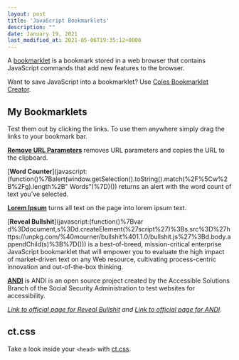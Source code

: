 ```yaml
---
layout: post
title: 'JavaScript Bookmarklets'
description: ""
date: January 19, 2021
last_modified_at: 2021-05-06T19:35:12+0000
---
```


A [bookmarklet](https://en.wikipedia.org/wiki/Bookmarklet) is a bookmark stored in a web browser that contains JavaScript commands that add new features to the browser.


Want to save JavaScript into a bookmarklet? Use [Coles Bookmarklet Creator](https://mrcoles.com/bookmarklet/).


## My Bookmarklets

Test them out by clicking the links. To use them anywhere simply drag the links to your bookmark bar.

[**Remove URL Parameters**](javascript:(function()%7Bconsole.log('Original%20URL%3A'%2Bwindow.location)%3Bwindow.history.replaceState(''%2C''%2Cwindow.location.origin%2Bwindow.location.pathname)%3B%20navigator.clipboard.writeText(window.location.origin%2Bwindow.location.pathname)%7D)()) removes URL parameters and copies the URL to the clipboard.

[**Word Counter**](javascript:(function()%7Balert(window.getSelection().toString().match(%2F%5Cw%2B%2Fg).length%2B" Words")%7D)()) returns an alert with the word count of text you’ve selected.

[**Lorem Ipsum**](javascript:(function()%7B%2F**%20replaces%20any%20text%20content%20with%20Lorem%20ipsum%20...*%20script%20is%20to%20be%20injected%20by%20bookmarklet*%20N.%20Landsteiner%2C%20mass%3Awerk%20-%20media%20environments%20%3Chttp%3A%2F%2Fwww.masswerk.at%3E*%2F(function()%20%7Bvar%20loremipsum%3D%5B'Lorem%20ipsum%20dolor%20sit%20amet%2C%20consectetur%20adipisicing%20elit%2C%20sed%20do%20eiusmod%20tempor%20incididunt%20ut%20labore%20et%20dolore%20magna%20aliqua.'%2C'Ut%20enim%20ad%20minim%20veniam%2C%20quis%20nostrud%20exercitation%20ullamco%20laboris%20nisi%20ut%20aliquip%20ex%20ea%20commodo%20consequat.'%2C'Duis%20aute%20irure%20dolor%20in%20reprehenderit%20in%20voluptate%20velit%20esse%20cillum%20dolore%20eu%20fugiat%20nulla%20pariatur.'%2C'Excepteur%20sint%20occaecat%20cupidatat%20non%20proident%2C%20sunt%20in%20culpa%20qui%20officia%20deserunt%20mollit%20anim%20id%20est%20laborum.'%2C'Nam%20facilisis%20enim.'%2C'Pellentesque%20in%20elit%20et%20lacus%20euismod%20dignissim.'%2C'Aliquam%20dolor%20pede%2C%20convallis%20eget%2C%20dictum%20a%2C%20blandit%20ac%2C%20urna.'%2C'Pellentesque%20sed%20nunc%20ut%20justo%20volutpat%20egestas.'%2C'Class%20aptent%20taciti%20sociosqu%20ad%20litora%20torquent%20per%20conubia%20nostra%2C%20per%20inceptos%20hymenaeos.'%2C'In%20erat.'%2C'Suspendisse%20potenti.'%2C'Fusce%20faucibus%20nibi%20sed%20nisi.'%2C'Phasellus%20faucibus%2C%20dui%20a%20cursus%20dapibus%2C%20mauris%20nulla%20euismod%20velit%2C%20a%20lobortis%20turpis%20arcu%20vel%20dui.'%2C'Pellentesque%20fermentum%20ultrices%20pede.'%2C'Donec%20auctor%20lectus%20eu%20arcu.'%2C'Curabitur%20non%20orci%20eget%20est%20porta%20gravida.'%2C'Aliquam%20pretium%20orci%20id%20nisi.'%2C'Duis%20faucibus%2C%20mi%20non%20adipiscing%20venenatis%2C%20erat%20urna%20aliquet%20elit%2C%20eu%20fringilla%20lacus%20tellus%20quis%20erat.'%2C'Nam%20tempus%20ornare%20lorem.'%2C'Nullam%20feugiat.'%2C'Praesent%20ut%20leo%20massa.'%2C'Donec%20mattis%2C%20enim%20at%20pharetra%20cursus%2C%20arcu%20est%20sodales%20magna%2C%20in%20volutpat%20erat%20quam%20at%20risus.'%2C'Maecenas%20metus%20magna%2C%20malesuada%20id%20sodales%20tempor%2C%20porta%20a%20elit.'%2C'Vestibulum%20ornare%20varius%20vestibulum.'%2C'Nam%20risus%20tortor%2C%20tempus%20in%20interdum%20id%2C%20varius%20non%20dolor.'%2C'Maecenas%20sed%20enim%20a%20arcu%20molestie%20sollicitudin.'%2C'Integer%20nulla%20eros%2C%20egestas%20sed%20gravida%20placerat%2C%20pellentesque%20ut%20arcu.'%2C'Curabitur%20auctor%20vehicula%20neque%20aliquet%20fermentum.'%2C'Nam%20in%20enim%20non%20odio%20volutpat%20mattis%20eget%20et%20diam.'%2C'Vestibulum%20sit%20amet%20turpis%20tellus.'%2C'In%20molestie%20mattis%20orci%20vitae%20sagittis.'%2C'Fusce%20vel%20est%20non%20erat%20auctor%20molestie.'%2C'Morbi%20aliquam%2C%20mauris%20a%20blandit%20convallis%2C%20nunc%20dui%20fermentum%20diam%2C%20et%20feugiat%20lorem%20tellus%20eget%20sem.'%2C'Pellentesque%20tincidunt%20feugiat%20egestas.'%2C'Suspendisse%20tincidunt%20blandit%20orci%2C%20nec%20convallis%20purus%20suscipit%20in.'%2C'Sed%20a%20diam%20at%20quam%20congue%20sagittis%20id%20laoreet%20augue.'%2C'Sed%20aliquet%20velit%20id%20tortor%20ultricies%20cursus%20ac%20at%20mi.'%2C'Nullam%20a%20nibi%20vitae%20odio%20pellentesque%20porttitor%20vitae%20quis%20dui.'%2C'Cras%20malesuada%20quam%20nec%20urna%20interdum%20in%20imperdiet%20neque%20luctus.'%2C'Duis%20elit%20nulla%2C%20sagittis%20vitae%20sagittis%20nec%2C%20fringilla%20nec%20augue.'%2C'Fusce%20mattis%20tortor%20ut%20massa%20ultrices%20venenatis.'%2C'Praesent%20tincidunt%20ante%20purus%2C%20ut%20molestie%20lacus.'%2C'Etiam%20rhoncus%20venenatis%20eros%2C%20in%20tempus%20urna%20tincidunt%20vel.'%2C'Praesent%20sit%20amet%20massa%20vitae%20dui%20feugiat%20ultricies.'%2C'Nulla%20imperdiet%20convallis%20sapien%2C%20et%20elementum%20ipsum%20semper%20vitae.'%2C'Donec%20ultricies%20auctor%20enim%20in%20laoreet.'%2C'Vestibulum%20vitae%20ipsum%20risus.'%2C'Proin%20lorem%20felis%2C%20semper%20at%20rutrum%20at%2C%20dapibus%20ut%20arcu.'%2C'Cras%20volutpat%20interdum%20venenatis.'%2C'Integer%20pulvinar%20metus%20laoreet%20enim%20aliquam%20ut%20lobortis%20erat%20rutrum.'%2C'Mauris%20dignissim%20sagittis%20metus%2C%20sed%20placerat%20ipsum%20cursus%20sit%20amet.'%2C'Vivamus%20iaculis%20malesuada%20metus%20vel%20volutpat.'%2C'Praesent%20pulvinar%20lacus%20vel%20dolor%20pellentesque%20sed%20consequat%20justo%20convallis.'%2C'Integer%20vel%20sapien%20a%20libero%20aliquet%20porttitor%20a%20in%20felis.'%2C'Nulla%20in%20ipsum%20quis%20felis%20lacinia%20vulputate.'%2C'Phasellus%20eu%20nisi%20nec%20erat%20hendrerit%20mattis%20in%20at%20nunc.'%2C'Nullam%20interdum%20tempus%20euismod.'%2C'Vivamus%20eleifend%20iaculis%20dui%20a%20feugiat.'%2C'Aenean%20sed%20diam%20diam.'%2C'Nullam%20sed%20aliquet%20purus.'%2C'Donec%20quis%20ultricies%20ligula.'%2C'Donec%20sit%20amet%20nisi%20enim.'%2C'Vestibulum%20neque%20nisi%2C%20venenatis%20sit%20amet%20fermentum%20ut%2C%20tempor%20at%20dolor.'%2C'Morbi%20varius%20hendrerit%20nunc%2C%20nec%20varius%20neque%20pellentesque%20eu.'%2C'Nulla%20nec%20urna%20in%20diam%20consectetur%20adipiscing%20nec%20in%20dui.'%2C'Quisque%20accumsan%20quam%20quis%20erat%20porta%20nec%20feugiat%20ipsum%20varius.'%2C'Suspendisse%20blandit%20diam%20dolor.'%2C'Sed%20interdum%2C%20tortor%20a%20egestas%20pellentesque%2C%20arcu%20sapien%20facilisis%20quam%2C%20ut%20ultrices%20lectus%20augue%20a%20nibi.'%2C'Etiam%20laoreet%2C%20massa%20eget%20ultrices%20ullamcorper%2C%20nisi%20odio%20luctus%20diam%2C%20sed%20vestibulum%20sem%20justo%20id%20nulla.'%2C'Vestibulum%20tempor%20vestibulum%20dui%2C%20sed%20fermentum%20libero%20vehicula%20sit%20amet.'%2C'Vestibulum%20vitae%20sem%20augue%2C%20et%20aliquet%20metus.'%2C'Donec%20cursus%20purus%20eget%20libero%20elementum%20suscipit.'%2C'Vivamus%20vehicula%20auctor%20tristique.'%2C'Vestibulum%20lacinia%20urna%20in%20nisi%20blandit%20feugiat.'%2C'Aliquam%20ultrices%20metus%20sit%20amet%20diam%20iaculis%20rutrum%20interdum%20augue%20varius.'%2C'Sed%20non%20quam%20nisl.'%2C'Etiam%20nec%20ligula%20vel%20neque%20adipiscing%20pulvinar%20ac%20ac%20dui.'%2C'Sed%20vulputate%20tortor%20eget%20tellus%20rhoncus%20ac%20lobortis%20sem%20blandit.'%2C'Nam%20placerat%2C%20odio%20et%20suscipit%20vestibulum%2C%20leo%20orci%20vehicula%20ante%2C%20et%20tempor%20arcu%20elit%20et%20est.'%2C'Nulla%20facilisi.'%2C'Integer%20sit%20amet%20elit%20ut%20metus%20aliquet%20lobortis%20posuere%20id%20lorem.'%2C'Donec%20at%20leo%20enim%2C%20a%20blandit%20eros.'%2C'Integer%20eleifend%20aliquam%20lacinia.'%2C'Phasellus%20sapien%20tortor%2C%20volutpat%20in%20posuere%20eget%2C%20rutrum%20id%20nibi.'%2C'Maecenas%20porta%2C%20diam%20iaculis%20vulputate%20ultricies%2C%20massa%20metus%20laoreet%20est%2C%20sed%20elementum%20felis%20nibi%20vel%20mauris.'%2C'Vestibulum%20lobortis%20ipsum%20sed%20erat%20varius%20eget%20posuere%20dui%20consequat.'%2C'Integer%20vel%20eros%20nisi.'%2C'Phasellus%20non%20gravida%20sem.'%2C'Morbi%20id%20mauris%20libero.'%2C'Suspendisse%20consectetur%2C%20erat%20eget%20convallis%20pulvinar%2C%20nulla%20sem%20varius%20nisi%2C%20vel%20semper%20nibi%20leo%20id%20enim.'%5D%3Bvar%20whitespaceAtFrontRe%3D%2F%5E%5B%5Cs%5Cxa0%5D%2B%2F%3Bvar%20whitespaceAtEndRe%3D%2F%5B%5Cs%5Cxa0%5D%2B%24%2F%3Bvar%20punctationRe%3D%2F(%5B%3A!%3F%5C.%5D)%24%2F%3Bvar%20punctationFrontRe%3D%2F%5E(%5B%3A!%3F%5C.%5D%5Cs%2B)%2F%3Bvar%20capatializedRe%3D%2F%5E%5B%5E%5Cw%C3%83%E2%80%9E%C3%83%E2%80%93%C3%83%C5%93%C3%83%E2%82%AC%C3%83%E2%82%AC%C3%83%C2%81%C3%83%CB%86%C3%83%E2%80%B0%C3%83%E2%80%A1%5D*%5BA-Z%C3%83%E2%80%9E%C3%83%E2%80%93%C3%83%C5%93%C3%83%E2%82%AC%C3%83%E2%82%AC%C3%83%C2%81%C3%83%CB%86%C3%83%E2%80%B0%C3%83%E2%80%A1%5D%2F%3Bvar%20simpleExpressionRe%3D%2F%5E%5B%5C(%5C%5B%5D%3F.%5B%3A%5C.%5C)%5C%5D%5D%3F%24%2F%3Bvar%20singleWordRe%3D%2F%5E%5Cw*%24%2F%3Bvar%20charAtFrontRe%3D%2F%5E%5Ba-z%5D%2Fi%3Bvar%20headlineRe%3D%2F%5EH%5B1-3%5D%24%2Fi%3Bvar%20lastTextHadPunctation%3Dfalse%3Bvar%20foundMain%3Dfalse%3Bvar%20idx%3D0%3Bvar%20getLoremIpsum%3Dfunction(n%2C%20isHeadline%2C%20singleWord)%20%7Bif%20(!foundMain%20%26%26%20isHeadline)%20%7Bidx%3D0%3BfoundMain%3Dtrue%3B%7Dvar%20t%3Dloremipsum%5Bidx%5D%3Bvar%20l%3Dt.length%3Bwhile%20(l%3Cn)%20%7Bif%20(%2B%2Bidx%3E%3Dloremipsum.length)%20idx%3D0%3Bt%2B%3D'%20'%2Bloremipsum%5Bidx%5D%3Bl%3Dt.length%3B%7Dif%20(l%3En)%20%7Bvar%20t1%3Dt.substring(0%2Cn)%3Bvar%20t2%3Dt.substring(n).replace(%2F%5Cs.*%24%2F%2C%20'')%3Bif%20(!singleWord%20%26%26%20(t2.length%3C3%20%7C%7C%20(singleWordRe.test(t1)%20%26%26%20charAtFrontRe.test(t.charAt(n)))))%20%7Bt%3Dt1%2Bt2%3B%7Delse%20%7Bt%3Dt1.replace(%2F%2C%3F%5Cs%5Cw*%24%2F%2C%20'')%3B%7Dif%20(t.length%3E3)%20t%3Dt.replace(%2F%5Cs%5Cw%24%2F%2C%20'')%3B%7Dt%3Dt.replace(%2F%5Cs%2B%24%2F%2C%20'')%3Bif%20(%2B%2Bidx%3E%3Dloremipsum.length)%20idx%3D0%3Breturn%20t%3B%7D%3Bvar%20getDocumentBody%3Dfunction()%20%7Bif%20(document.getElementsByTagName)%20%7Breturn%20document.getElementsByTagName('body').item(0)%3B%7Delse%20if%20(document.body)%20%7Breturn%20document.body%3B%7Delse%20if%20((document.all)%20%26%26%20(document.all.tags))%20%7Breturn%20document.all.tags('body')%5B0%5D%3B%7Delse%7Breturn%20null%3B%7D%7D%3Bvar%20replaceText%3Dfunction(el%2C%20isHeadline)%20%7Bvar%20t%3Del.nodeValue%3Bif%20(!t)%20return%3Bvar%20n%3Dt.length%3Bt%3Dt.replace(whitespaceAtFrontRe%2C%20'')%3Bvar%20wsFront%3D(t.length!%3Dn)%3Bn%3Dt.length%3Bt%3Dt.replace(whitespaceAtEndRe%2C%20'')%3Bvar%20wsEnd%3D(t.length!%3Dn)%3Bn%3Dt.length%3Bif%20(n%3E0%20%26%26%20!simpleExpressionRe.test(t))%20%7Bvar%20tn%3DgetLoremIpsum(n%2C%20isHeadline%2C%20singleWordRe.test(t))%3Bvar%20matches%3DpunctationRe.exec(t)%3Bif%20(matches)%20%7Btn%3Dtn.replace(%2F%5B%2C%5C.%5D%2B%24%2F%2C%20'').replace(%2F%5Cs%2B%24%2F%2C%20'')%2Bmatches%5B1%5D%3B%7Delse%20%7Btn%3Dtn.replace(%2F%2C%5Cs*%24%2F%2C%20'')%3B%7Dvar%20first%3Dtn.charAt(0)%3Bvar%20rest%3Dtn.substring(1)%3Btn%20%3D%20((lastTextHadPunctation%20%7C%7C%20capatializedRe.test(t))%3F%20first.toUpperCase()%3Afirst.toLowerCase())%2Brest%3Bmatches%3DpunctationFrontRe.exec(t)%3Bif%20(matches)%20tn%3Dmatches%5B1%5D%2Btn%3BlastTextHadPunctation%3DpunctationRe.test(tn)%3Bif%20(wsFront)%20tn%3D'%20'%2Btn%3Bif%20(wsEnd)%20tn%2B%3D'%20'%3Bel.nodeValue%3Dtn%3B%7D%7D%3Bvar%20scanElement%3Dfunction(el%2C%20isHeadline)%20%7Bvar%20n%3Del.firstChild%3Bwhile%20(n)%20%7Bvar%20nt%3Dn.nodeType%3Bvar%20ns%3Dn.nextSibling%3Bif%20(nt%3D%3D1)%20%7Bvar%20nn%3Dn.nodeName%3Bif%20(nn!%3D'SCRIPT'%20%26%26%20nn!%3D'STYLE'%20%26%26%20nn!%3D'EMBED')%20%7BscanElement(n%2C%20isHeadline%20%7C%7C%20headlineRe.test(nn))%3B%7D%7Delse%20if%20(nt%3D%3D3)%20%7BreplaceText(n%2C%20isHeadline)%3B%7Dn%3Dns%3B%7D%7D%3Bvar%20b%3DgetDocumentBody()%3Bif%20(b)%20%7BscanElement(b%2C%20false)%3B%7D%7D)()%7D)()) turns all text on the page into lorem ipsum text.

[**Reveal Bullshit**](javascript:(function()%7Bvar d%3Ddocument,s%3Dd.createElement(%27script%27)%3Bs.src%3D%27https://unpkg.com/%40mourner/bullshit%401.1.0/bullshit.js%27%3Bd.body.appendChild(s)%3B%7D())) is a best-of-breed, mission-critical enterprise JavaScript bookmarklet that will empower you to evaluate the high impact of market-driven text on any Web resource, cultivating process-centric innovation and out-of-the-box thinking.

[**ANDI**](javascript:void((function(){andiScript=document.createElement('script');andiScript.setAttribute('src','https://www.ssa.gov/accessibility/andi/andi.js');document.body.appendChild(andiScript)})());)  is ANDI is an open source project created by the Accessible Solutions Branch of the Social Security Administration to test websites for accessibility.

*[Link to official page for Reveal Bullshit](https://mourner.github.io/bullshit.js/)  and [Link to official page for ANDI](https://www.ssa.gov/accessibility/andi/help/install.html).*

## ct.css
Take a look inside your `<head>` with [ct.css](https://csswizardry.com/ct/).